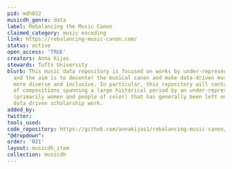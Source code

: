 ```yaml
---
pid: mdh022
musicdh_genre: data
label: Rebalancing the Music Canon
claimed_category: music encoding
link: https://rebalancing-music-canon.com/
status: active
open_access: 'TRUE'
creators: Anna Kijas
stewards: Tufts University
blurb: This music data repository is focused on works by under-represented people
  and the aim is to decenter the musical canon and make data-driven music scholarship
  more diverse and inclusive. In particular, this repository will contain a dataset
  of compositions spanning a large historical period by an under-represented group
  (primarily women and people of color) that has generally been left out of (big)
  data driven scholarship work.
added_by: 
twitter: 
tools_used: 
code_repository: https://github.com/annakijas1/rebalancing-music-canon/
"@dropdown": 
order: '021'
layout: musicdh_item
collection: musicdh
---
```

